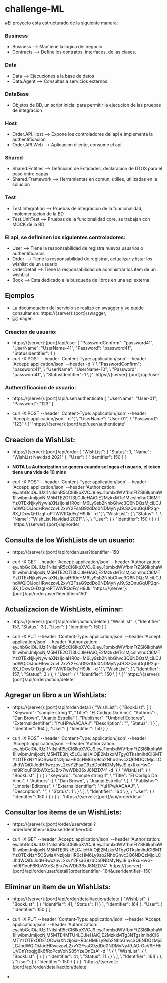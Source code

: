 # challenge-ML
#El proyecto esta estructurado de la siguiente manera:

### Business 
  - Business          --> Mantiene la logica del negocio. 
  - Contracts         --> Define los contratos, interfaces, de las clases.
### Data
  - Data              --> Ejecuciones a la base de datos
  - Data.Agent        --> Consultas a servicios externos.
### DataBase             
  - Objetos de BD, un script inicial para permitir la ejecucion de las pruebas de integracion
### Host 
  - Order.API.Host    --> Expone los controladores del api e implementa la authentificacion 
  - Order.API.Web     --> Aplicacion cliente, consume el api
### Shared
  - Shared.Entities   --> Definicion de Entidades, declaracion de DTOS para el paso entre capas
  - Shared.Framework  --> Herramientas en comun, utilies, utilizadas en la solucion
### Test
  - Test.Integration  --> Pruebas de integracion de la funcionalidad, implementacion de la BD
  - Test.UnitTest     --> Pruebas de la funcionalidad core, se trabajan con MOCK de la BD
  
### El api, se defininen los siguientes controladores:
- User        --> Tiene la responsabilidad de registra nuevos usuarios o authentificarlos
- Order       --> Tiene la responsabilidad de registrar, actualizar y listar los wishlist de un usuario
- OrderDetail --> Tiene la responsabilidad de administrar los item de un wishList
- Book        --> Esta dedicado a la busqueda de libros en una api externa

## Ejemplos 
- La documetacion del servicio se realizo en swagger y se puede consultar en:  https://{server}:{port}/swagger,
- ![imagen](https://user-images.githubusercontent.com/59982584/145640395-46165fa5-2bb2-4fd7-91b2-dc01f86775f0.png)


### Creacion de usuario: 
- https://{server}:{port}/api/user
{
  "PasswordConfirm": "password41",
  "UserName": "UserName-41",
  "Password": "password41",
  "StatusIdentifier": 1
}
- curl -X POST --header 'Content-Type: application/json' --header 'Accept: application/json' --header -d '{ \ 
   "PasswordConfirm": "password41", \ 
   "UserName": "UserName-10", \ 
   "Password": "password41", \ 
   "StatusIdentifier": 1 \ 
 }' 'https://{server}:{port}/api/user'


### Authentificacion de usuario: 
- https://{server}:{port}/api/user/authenticate
{
  "UserName": "User-01",
  "Password": "123"
}

- curl -X POST --header 'Content-Type: application/json' --header 'Accept: application/json' -d '{ \ 
   "UserName": "User-01", \ 
   "Password": "123" \ 
 }' 'https://{server}:{port}/api/user/authenticate'
 
 ## Creacion de WishList: 
 - https://{server}:{port}/api/order
 {
  "WishList": {
    "Status": 1,
    "Name": "WishList Navidad 2021"
  },
  "User": {
    "Identifier": 150
  }
}
 - **NOTA La Authorization se genera cuando se logea el usuario, el token tiene una vida de 10 mins**

- curl -X POST --header 'Content-Type: application/json' --header 'Accept: application/json' --header 'Authorization: eyJhbGciOiJIUzI1NiIsInR5cCI6IkpXVCJ9.eyJ1bmlxdWVfbmFtZSI6IkphaW1lIiwibmJmIjoxNjM5MTE2OTI3LCJleHAiOjE2MzkxMTc1MjcsImlhdCI6MTYzOTExNjkyNywiaXNzIjoiaHR0cHM6Ly9sb2NhbGhvc3Q6NDQzMjciLCJhdWQiOiJodHRwczovL2xvY2FsaG9zdDo0NDMyNyJ9.SzQnuGqUP2qr-8X_tDxwQ-Dzgl-oPTWiVRQdFq1H9Jk' -d '{ \ 
   "WishList": { \ 
     "Status": 1, \ 
     "Name": "WishList Navidad 2021" \ 
   }, \ 
   "User": { \ 
     "Identifier": 150 \ 
   } \ 
 }' 'https://{server}:{port}/api/order'
 
## Consulta de los WishLists de un usuario: 
- https://{server}:{port}/api/order/user?identifier=150

- curl -X GET --header 'Accept: application/json' --header 'Authorization: eyJhbGciOiJIUzI1NiIsInR5cCI6IkpXVCJ9.eyJ1bmlxdWVfbmFtZSI6IkphaW1lIiwibmJmIjoxNjM5MTE2OTI3LCJleHAiOjE2MzkxMTc1MjcsImlhdCI6MTYzOTExNjkyNywiaXNzIjoiaHR0cHM6Ly9sb2NhbGhvc3Q6NDQzMjciLCJhdWQiOiJodHRwczovL2xvY2FsaG9zdDo0NDMyNyJ9.SzQnuGqUP2qr-8X_tDxwQ-Dzgl-oPTWiVRQdFq1H9Jk' 'https://{server}:{port}/api/order/user?identifier=150'


## Actualizacion de WishLists, eliminar: 
- https://{server}:{port}/api/order/action/delete
{
  "WishList": {
    "Identifier": 157,
    "Status": 3
  },
  "User": {
    "Identifier": 150
  }
} 

- curl -X PUT --header 'Content-Type: application/json' --header 'Accept: application/json' --header 'Authorization: eyJhbGciOiJIUzI1NiIsInR5cCI6IkpXVCJ9.eyJ1bmlxdWVfbmFtZSI6IkphaW1lIiwibmJmIjoxNjM5MTE2OTI3LCJleHAiOjE2MzkxMTc1MjcsImlhdCI6MTYzOTExNjkyNywiaXNzIjoiaHR0cHM6Ly9sb2NhbGhvc3Q6NDQzMjciLCJhdWQiOiJodHRwczovL2xvY2FsaG9zdDo0NDMyNyJ9.SzQnuGqUP2qr-8X_tDxwQ-Dzgl-oPTWiVRQdFq1H9Jk' -d '{ \ 
   "WishList": { \ 
     "Identifier": 157, \ 
     "Status": 3 \ 
   }, \ 
   "User": { \ 
     "Identifier": 150 \ 
   } \ 
 }' 'https://{server}:{port}/api/order/action/delete'
 
## Agregar un libro a un WishLists: 
- https://{server}:{port}/api/order/detail
 {
  "WishList": {
    "BookList": [
      {
        "Keyword": "sample string 1",
        "Title": "El Código Da Vinci",
        "Authors": [
          "Dan Brown",
          "Juanjo Estrella"
        ],
        "Publisher": "Umbriel Editores",
        "ExternalIdentifier": "IYuHPwAACAAJ",
        "Description": "",
        "Status": 1
      }
    ],
    "Identifier": 164
  },
  "User": {
    "Identifier": 150
  }
}

- curl -X POST --header 'Content-Type: application/json' --header 'Accept: application/json' --header 'Authorization: eyJhbGciOiJIUzI1NiIsInR5cCI6IkpXVCJ9.eyJ1bmlxdWVfbmFtZSI6IkphaW1lIiwibmJmIjoxNjM5MTE3Njk5LCJleHAiOjE2MzkxMTgyOTksImlhdCI6MTYzOTExNzY5OSwiaXNzIjoiaHR0cHM6Ly9sb2NhbGhvc3Q6NDQzMjciLCJhdWQiOiJodHRwczovL2xvY2FsaG9zdDo0NDMyNyJ9.qxRxuHwG-ml9R1ouF6KbWXcSJBrx7wWDb36xJ8NZD74' -d '{ \ 
   "WishList": { \ 
     "BookList": [ \ 
       { \ 
         "Keyword": "sample string 1", \ 
         "Title": "El Código Da Vinci", \ 
         "Authors": [ \ 
           "Dan Brown", \ 
           "Juanjo Estrella" \ 
         ], \ 
         "Publisher": "Umbriel Editores", \ 
         "ExternalIdentifier": "IYuHPwAACAAJ", \ 
         "Description": "", \ 
         "Status": 1 \ 
       } \ 
     ], \ 
     "Identifier": 164 \ 
   }, \ 
   "User": { \ 
     "Identifier": 150 \ 
   } \ 
 } \ 
 ' 'https://{server}:{port}/api/order/detail'
 
 ## Consultar los items de un WishLists: 
 - https://{server}:{port}/order/user/detail?orderIdentifier=164&userIdentifier=150
 
 - curl -X GET --header 'Accept: application/json' --header 'Authorization: eyJhbGciOiJIUzI1NiIsInR5cCI6IkpXVCJ9.eyJ1bmlxdWVfbmFtZSI6IkphaW1lIiwibmJmIjoxNjM5MTE3Njk5LCJleHAiOjE2MzkxMTgyOTksImlhdCI6MTYzOTExNzY5OSwiaXNzIjoiaHR0cHM6Ly9sb2NhbGhvc3Q6NDQzMjciLCJhdWQiOiJodHRwczovL2xvY2FsaG9zdDo0NDMyNyJ9.qxRxuHwG-ml9R1ouF6KbWXcSJBrx7wWDb36xJ8NZD74' 'https://{server}:{port}/api/order/user/detail?orderIdentifier=164&userIdentifier=150'
 
 ## Eliminar un item de un WishLists: 
 - https://{server}:{port}/api/order/detail/action/delete
 {
  "WishList": {
    "BookList": [
      {
	"Identifier": 41,
        "Status": 11
      }
    ],
    "Identifier": 164
  },
  "User": {
    "Identifier": 150
  }
}
 
- curl -X PUT --header 'Content-Type: application/json' --header 'Accept: application/json' --header 'Authorization: eyJhbGciOiJIUzI1NiIsInR5cCI6IkpXVCJ9.eyJ1bmlxdWVfbmFtZSI6IkphaW1lIiwibmJmIjoxNjM5MTE4MTU4LCJleHAiOjE2MzkxMTg3NTgsImlhdCI6MTYzOTExODE1OCwiaXNzIjoiaHR0cHM6Ly9sb2NhbGhvc3Q6NDQzMjciLCJhdWQiOiJodHRwczovL2xvY2FsaG9zdDo0NDMyNyJ9.ADrOcV9HHhUVCnYrbqjg8k6fRoPcsVoNS85YzeQnEsA' -d ' \ 
 { \ 
   "WishList": { \ 
     "BookList": [ \ 
       { \ 
 	"Identifier": 41, \ 
         "Status": 11 \ 
       } \ 
     ], \ 
     "Identifier": 164 \ 
   }, \ 
   "User": { \ 
     "Identifier": 150 \ 
   } \ 
 }' 'https://{server}:{port}/api/order/detail/action/delete'
 
 
 -
 
